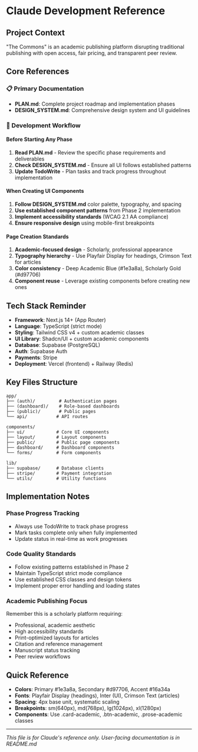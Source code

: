 # Claude Development Reference

## Project Context
"The Commons" is an academic publishing platform disrupting traditional publishing with open access, fair pricing, and transparent peer review.

## Core References

### 📋 Primary Documentation
- **PLAN.md**: Complete project roadmap and implementation phases
- **DESIGN_SYSTEM.md**: Comprehensive design system and UI guidelines

### 🔄 Development Workflow

#### Before Starting Any Phase
1. **Read PLAN.md** - Review the specific phase requirements and deliverables
2. **Check DESIGN_SYSTEM.md** - Ensure all UI follows established patterns
3. **Update TodoWrite** - Plan tasks and track progress throughout implementation

#### When Creating UI Components
1. **Follow DESIGN_SYSTEM.md** color palette, typography, and spacing
2. **Use established component patterns** from Phase 2 implementation
3. **Implement accessibility standards** (WCAG 2.1 AA compliance)
4. **Ensure responsive design** using mobile-first breakpoints

#### Page Creation Standards
1. **Academic-focused design** - Scholarly, professional appearance
2. **Typography hierarchy** - Use Playfair Display for headings, Crimson Text for articles
3. **Color consistency** - Deep Academic Blue (#1e3a8a), Scholarly Gold (#d97706)
4. **Component reuse** - Leverage existing components before creating new ones

## Tech Stack Reminder
- **Framework**: Next.js 14+ (App Router)
- **Language**: TypeScript (strict mode)
- **Styling**: Tailwind CSS v4 + custom academic classes
- **UI Library**: Shadcn/UI + custom academic components
- **Database**: Supabase (PostgreSQL)
- **Auth**: Supabase Auth
- **Payments**: Stripe
- **Deployment**: Vercel (frontend) + Railway (Redis)

## Key Files Structure
```
app/
├── (auth)/         # Authentication pages
├── (dashboard)/    # Role-based dashboards  
├── (public)/       # Public pages
└── api/           # API routes

components/
├── ui/            # Core UI components
├── layout/        # Layout components
├── public/        # Public page components
├── dashboard/     # Dashboard components
└── forms/         # Form components

lib/
├── supabase/      # Database clients
├── stripe/        # Payment integration
└── utils/         # Utility functions
```

## Implementation Notes

### Phase Progress Tracking
- Always use TodoWrite to track phase progress
- Mark tasks complete only when fully implemented
- Update status in real-time as work progresses

### Code Quality Standards
- Follow existing patterns established in Phase 2
- Maintain TypeScript strict mode compliance
- Use established CSS classes and design tokens
- Implement proper error handling and loading states

### Academic Publishing Focus
Remember this is a scholarly platform requiring:
- Professional, academic aesthetic
- High accessibility standards
- Print-optimized layouts for articles
- Citation and reference management
- Manuscript status tracking
- Peer review workflows

## Quick Reference
- **Colors**: Primary #1e3a8a, Secondary #d97706, Accent #16a34a
- **Fonts**: Playfair Display (headings), Inter (UI), Crimson Text (articles)
- **Spacing**: 4px base unit, systematic scaling
- **Breakpoints**: sm(640px), md(768px), lg(1024px), xl(1280px)
- **Components**: Use .card-academic, .btn-academic, .prose-academic classes

---
*This file is for Claude's reference only. User-facing documentation is in README.md*